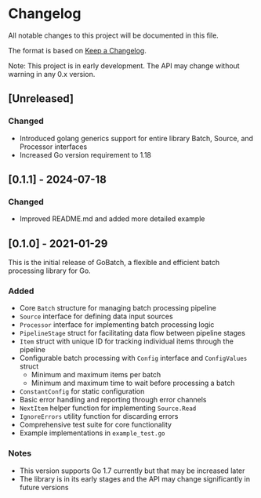 # Changelog
All notable changes to this project will be documented in this file.

The format is based on [Keep a Changelog](https://keepachangelog.com/en/1.0.0/).

Note: This project is in early development. The API may change without warning in any 0.x version.

## [Unreleased]

### Changed

- Introduced golang generics support for entire library Batch, Source, and Processor interfaces
- Increased Go version requirement to 1.18

## [0.1.1] - 2024-07-18

### Changed

- Improved README.md and added more detailed example

## [0.1.0] - 2021-01-29

This is the initial release of GoBatch, a flexible and efficient batch processing library for Go.

### Added

- Core `Batch` structure for managing batch processing pipeline
- `Source` interface for defining data input sources
- `Processor` interface for implementing batch processing logic
- `PipelineStage` struct for facilitating data flow between pipeline stages
- `Item` struct with unique ID for tracking individual items through the pipeline
- Configurable batch processing with `Config` interface and `ConfigValues` struct
    - Minimum and maximum items per batch
    - Minimum and maximum time to wait before processing a batch
- `ConstantConfig` for static configuration
- Basic error handling and reporting through error channels
- `NextItem` helper function for implementing `Source.Read`
- `IgnoreErrors` utility function for discarding errors
- Comprehensive test suite for core functionality
- Example implementations in `example_test.go`

### Notes

- This version supports Go 1.7 currently but that may be increased later
- The library is in its early stages and the API may change significantly in future versions